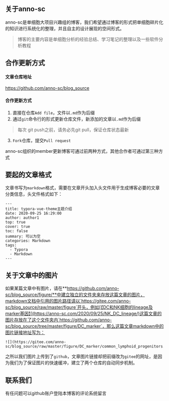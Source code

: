 ## 关于anno-sc

anno-sc是单细胞大项目兴趣组的博客，我们希望通过博客的形式把单细胞碎片化的知识进行系统化的整理，并且自主的设计展现的空间形式。

> 博客的主要内容是单细胞分析的经验总结、学习笔记的整理以及一些软件分析教程


## 合作更新方式
#### 文章仓库地址

https://github.com/anno-sc/blog_source

#### 合作更新方式

1. 直接在仓库`Add file`，文件以`.md`作为后缀
2. 通过`git`命令行的形式更新仓库文件，新添加的文章以`.md`作为后缀
>每次 git push之前，请务必先git pull，保证仓库状态最新
3. `Fork`仓库，提交`Pull request`

anno-sc组织的member更新博客可通过前两种方式，其他合作者可通过第三种方式

## 要起的文章格式
文章书写为`markdown`格式，需要在文章开头加入头文件用于生成博客必要的文章分类信息，头文件格式如下：

```
---
title: typora-vue-theme主题介绍
date: 2020-09-25 16:29:00
author: author1
top: true
cover: true
toc: false
summary: 可以为空
categories: Markdown
tags:
  - Typora
  - Markdown
---
```

## 关于文章中的图片 

如果某篇文章中有图片，请在**https://github.com/anno-sc/blog_source/figure/**中建立独立的文件夹来存放这篇文章的图片，markdown文档中引用的图片路径请以`https://gitee.com/anno-sc/blog_source/raw/master/figure`开头，例如[【DC和NK细胞的lineage及marker基因】](https://anno-sc.com/2020/09/25/NK_DC_lineage/)这篇文章的图片存放在了这个文件夹内`https://github.com/anno-sc/blog_source/tree/master/figure/DC_marker`，那么这篇文章markdown中的图片链接地址写为：

```
![](https://gitee.com/anno-sc/blog_source/raw/master/figure/DC_marker/common_lymphoid_progenitors.png)
```

之所以我们图片上传到了`github`，文章图片链接却把前缀改为`gitee`的网址，是因为我们为了保证图片的快速缓冲，建立了两个仓库的自动同步机制。

## 联系我们
有任问题可以github账户登陆本博客的评论系统留言

